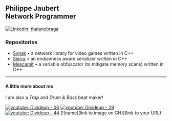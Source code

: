 <h2>Philippe Jaubert<br>Network Programmer</h2>

[![Linkedin: thaianebraga](https://img.shields.io/badge/-philjbt-blue?style=flat-square&logo=Linkedin&logoColor=white)](https://www.linkedin.com/in/philjbt/)

<h3>Repositories</h3>

- [Synak](https://github.com/PhilJbt/Synak) • a network library for video games written in C++
- [Sierra](https://github.com/PhilJbt/Sierra) • an endianness aware serializer written in C++
- [Mescamit](https://github.com/PhilJbt/mescamit) • a variable obfuscator (to mitigate memory scans) written in C++

---

<h4>A little more about me</h4>

I am also a *Trap* and *Drum & Bass* beat maker!

[![youtube: Divideup - 06](https://github-production-user-asset-6210df.s3.amazonaws.com/22506952/252167576-80a6cdca-8eac-42f2-a2b9-b6e82891cb26.png)](https://www.youtube.com/watch?v=QkYpywZsACw)
[![youtube: Divideup - 29](https://github-production-user-asset-6210df.s3.amazonaws.com/22506952/252167547-2c743b48-eae4-463c-b690-99c870b2f067.png)](https://www.youtube.com/watch?v=OXGhzCTKOUU)
[![youtube: Divideup - 44](https://github-production-user-asset-6210df.s3.amazonaws.com/22506952/252167571-51000143-fb44-46f7-b03f-fc663814e345.png)](https://www.youtube.com/watch?v=id0ZLY20keA)
[![name](link to image on GH)](link to your URL)

